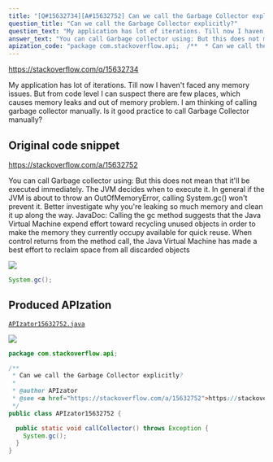 ```yaml
---
title: "[Q#15632734][A#15632752] Can we call the Garbage Collector explicitly?"
question_title: "Can we call the Garbage Collector explicitly?"
question_text: "My application has lot of iterations. Till now I haven't faced any memory issues. But from code level I can suspect there are few places, which causes memory leaks and out of memory problem. I am thinking of calling garbage collector manually. Is it good practice to call Garbage Collector manually?"
answer_text: "You can call Garbage collector using: But this does not mean that it'll be executed immediately. The JVM decides when to execute it. In general if the JVM is about to throw an OutOfMemoryError, calling System.gc() won't prevent it. Better investigate why you're leaking so much memory and clean it up along the way. JavaDoc: Calling the gc method suggests that the Java Virtual Machine expend   effort toward recycling unused objects in order to make the memory   they currently occupy available for quick reuse. When control returns   from the method call, the Java Virtual Machine has made a best effort   to reclaim space from all discarded objects"
apization_code: "package com.stackoverflow.api;  /**  * Can we call the Garbage Collector explicitly?  *  * @author APIzator  * @see <a href=\"https://stackoverflow.com/a/15632752\">https://stackoverflow.com/a/15632752</a>  */ public class APIzator15632752 {    public static void callCollector() throws Exception {     System.gc();   } }"
---
```


https://stackoverflow.com/q/15632734

My application has lot of iterations. Till now I haven&#x27;t faced any memory issues. But from code level I can suspect there are few places, which causes memory leaks and out of memory problem. I am thinking of calling garbage collector manually. Is it good practice to call Garbage Collector manually?



## Original code snippet

https://stackoverflow.com/a/15632752

You can call Garbage collector using:
But this does not mean that it&#x27;ll be executed immediately. The JVM decides when to execute it. In general if the JVM is about to throw an OutOfMemoryError, calling System.gc() won&#x27;t prevent it. Better investigate why you&#x27;re leaking so much memory and clean it up along the way.
JavaDoc:
Calling the gc method suggests that the Java Virtual Machine expend
  effort toward recycling unused objects in order to make the memory
  they currently occupy available for quick reuse. When control returns
  from the method call, the Java Virtual Machine has made a best effort
  to reclaim space from all discarded objects

<div class="code-logo"><img src="/stackoverflow.png" /></div>

```java
System.gc();
```

## Produced APIzation

[`APIzator15632752.java`](https://github.com/pasqualesalza/apization-temp-data/raw/master/search/APIzator15632752.java)

<div class="code-logo"><img src="/apizator.png" /></div>

```java
package com.stackoverflow.api;

/**
 * Can we call the Garbage Collector explicitly?
 *
 * @author APIzator
 * @see <a href="https://stackoverflow.com/a/15632752">https://stackoverflow.com/a/15632752</a>
 */
public class APIzator15632752 {

  public static void callCollector() throws Exception {
    System.gc();
  }
}

```